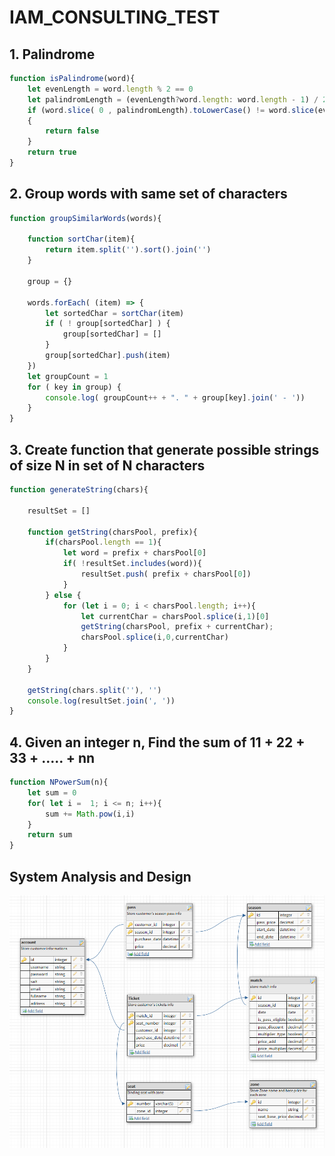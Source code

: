 # IAM_CONSULTING_TEST
## 1. Palindrome
```javascript
function isPalindrome(word){
	let evenLength = word.length % 2 == 0
	let palindromLength = (evenLength?word.length: word.length - 1) / 2
	if (word.slice( 0 , palindromLength).toLowerCase() != word.slice(evenLength? palindromLength : palindromLength + 1).split('').reverse().join('').toLowerCase())
	{
		return false
	}
	return true
}
```
## 2. Group words with same set of characters 
```javascript
function groupSimilarWords(words){
	
	function sortChar(item){
		return item.split('').sort().join('')
	}

	group = {}

	words.forEach( (item) => {
		let sortedChar = sortChar(item)
		if ( ! group[sortedChar] ) {
			group[sortedChar] = []
		}
		group[sortedChar].push(item)
	})
	let groupCount = 1
	for ( key in group) {
		console.log( groupCount++ + ". " + group[key].join(' - '))
	}
}
```
## 3. Create function that generate possible strings of size N in set of N characters
```javascript
function generateString(chars){
	
	resultSet = []
	
	function getString(charsPool, prefix){
		if(charsPool.length == 1){
			let word = prefix + charsPool[0]
			if( !resultSet.includes(word)){
				resultSet.push( prefix + charsPool[0])
			}
		} else {
			for (let i = 0; i < charsPool.length; i++){
				let currentChar = charsPool.splice(i,1)[0]
				getString(charsPool, prefix + currentChar);
				charsPool.splice(i,0,currentChar)
			}
		}
	}
	
	getString(chars.split(''), '')
	console.log(resultSet.join(', '))
}
```
## 4. Given an integer n, Find the sum of 11 + 22 + 33 + ….. + nn  
```javascript
function NPowerSum(n){
	let sum = 0
	for( let i =  1; i <= n; i++){
		sum += Math.pow(i,i)
	}
	return sum
}

```
## System Analysis and Design  
![Image description](5_Diagram.png)
